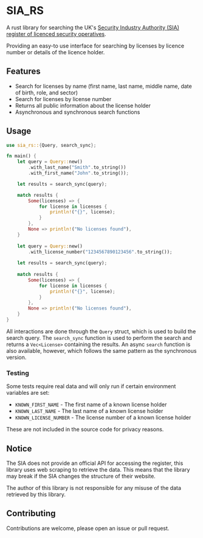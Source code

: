 # SIA_RS

A rust library for searching the UK's [Security Industry Authority (SIA) register of licenced security operatives](https://services.sia.homeoffice.gov.uk/PublicRegister/).

Providing an easy-to use interface for searching by licenses by licence number or details of the licence holder.

## Features
- Search for licenses by name (first name, last name, middle name, date of birth, role, and sector)
- Search for licenses by license number
- Returns all public information about the license holder
- Asynchronous and synchronous search functions

## Usage
```rust
use sia_rs::{Query, search_sync};

fn main() {
    let query = Query::new()
        .with_last_name("Smith".to_string())
        .with_first_name("John".to_string());

    let results = search_sync(query);

    match results {
        Some(licenses) => {
            for license in licenses {
                println!("{}", license);
            }
        },
        None => println!("No licenses found"),
    }
    
    let query = Query::new()
        .with_license_number("1234567890123456".to_string());
    
    let results = search_sync(query);
    
    match results {
        Some(licenses) => {
            for license in licenses {
                println!("{}", license);
            }
        },
        None => println!("No licenses found"),
    }
}
```
All interactions are done through the `Query` struct, which is used to build the search query. 
The `search_sync` function is used to perform the search and returns a `Vec<License>` containing the results.
An async `search` function is also available, however, which follows the same pattern as the synchronous version.

### Testing 
Some tests require real data and will only run if certain environment variables are set:
- `KNOWN_FIRST_NAME` - The first name of a known license holder
- `KNOWN_LAST_NAME` - The last name of a known license holder
- `KNOWN_LICENSE_NUMBER` - The license number of a known license holder

These are not included in the source code for privacy reasons.

## Notice
The SIA does not provide an official API for accessing the register, this library uses web scraping to retrieve the data. 
This means that the library may break if the SIA changes the structure of their website.

The author of this library is not responsible for any misuse of the data retrieved by this library.

## Contributing

Contributions are welcome, please open an issue or pull request.